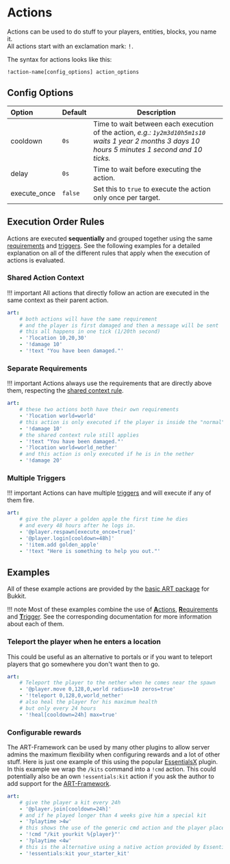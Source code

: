 # Actions

Actions can be used to do stuff to your players, entities, blocks, you name it.  
All actions start with an exclamation mark: <kbd>!</kbd>.

The syntax for actions looks like this:

```text
!action-name[config_options] action_options
```

## Config Options

| Option | Default | Description |
| :------ | ------- | ----------- |
| cooldown | `0s` | Time to wait between each execution of the action, *e.g.: `1y2m3d10h5m1s10` waits 1 year 2 months 3 days 10 hours 5 minutes 1 second and 10 ticks.* |
| delay | `0s` | Time to wait before executing the action. |
| execute_once | `false` | Set this to `true` to execute the action only once per target. |

## Execution Order Rules

Actions are executed **sequentially** and grouped together using the same [requirements](requirements.md) and [triggers](trigger.md). See the following examples for a detailed explanation on all of the different rules that apply when the execution of actions is evaluated.

### Shared Action Context

!!! important
    All actions that directly follow an action are executed in the same context as their parent action.

```yaml
art:
    # both actions will have the same requirement
    # and the player is first damaged and then a message will be sent
    # this all happens in one tick (1/20th second)
    - '?location 10,20,30'
    - '!damage 10'
    - '!text "You have been damaged."'
```

### Separate Requirements

!!! important
    Actions always use the requirements that are directly above them, respecting the [shared context rule](#shared-action-context).

```yaml
art:
    # these two actions both have their own requirements
    - '?location world=world'
    # this action is only executed if the player is inside the "normal" world
    - '!damage 10'
    # the shared context rule still applies
    - '!text "You have been damaged."'
    - '?location world=world_nether'
    # and this action is only executed if he is in the nether
    - '!damage 20'
```

### Multiple Triggers

!!! important
    Actions can have multiple [triggers](trigger.md) and will execute if any of them fire.

```yaml
art:
    # give the player a golden apple the first time he dies
    # and every 48 hours after he logs in.
    - '@player.respawn[execute_once=true]'
    - '@player.login[cooldown=48h]'
    - '!item.add golden_apple'
    - '!text "Here is something to help you out."'
```

## Examples

All of these example actions are provided by the [basic ART package](../plugins.md) for Bukkit.

!!! note
    Most of these examples combine the use of [**A**ctions](actions.md), [**R**equirements](requirements.md) and [**T**rigger](trigger.md).
    See the corresponding documentation for more information about each of them.

### Teleport the player when he enters a location

This could be useful as an alternative to portals or if you want to teleport players that go somewhere you don't want then to go.

```yaml
art:
    # Teleport the player to the nether when he comes near the spawn
    - '@player.move 0,128,0,world radius=10 zeros=true'
    - '!teleport 0,128,0,world_nether'
    # also heal the player for his maximum health
    # but only every 24 hours
    - '!heal[cooldown=24h] max=true'
```

### Configurable rewards

The ART-Framework can be used by many other plugins to allow server admins the maximum flexibility when configuring rewards and a lot of other stuff. Here is just one example of this using the popular [EssentialsX](https://github.com/EssentialsX/Essentials) plugin. In this example we wrap the `/kits` command into a `!cmd` action. This could potentially also be an own `!essentials:kit` action if you ask the author to add support for the [ART-Framework](https://github.com/art-framework/art-framework).

```yaml
art:
    # give the player a kit every 24h
    - '@player.join[cooldown=24h]'
    # and if he played longer than 4 weeks give him a special kit
    - '?playtime >4w'
    # this shows the use of the generic cmd action and the player placeholder
    - '!cmd "/kit yourkit %{player}"'
    - '?playtime <4w'
    # this is the alternative using a native action provided by EssentialsX (which may come in the future)
    - '!essentials:kit your_starter_kit'
```

